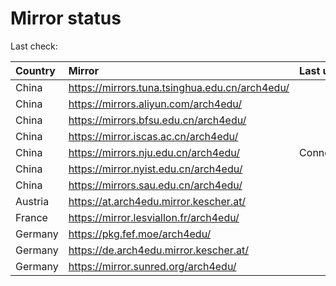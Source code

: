 <script src="./time.js"></script>
# Mirror status
Last check: <script type="text/javascript">localize(1698761797.5038927);</script>

|Country|Mirror|Last update|
|:------|:-----|:----------|
|China|https://mirrors.tuna.tsinghua.edu.cn/arch4edu/|<script type="text/javascript">localize(1698734000);</script>|
|China|https://mirrors.aliyun.com/arch4edu/|<script type="text/javascript">localize(1698734000);</script>|
|China|https://mirrors.bfsu.edu.cn/arch4edu/|<script type="text/javascript">localize(1698734000);</script>|
|China|https://mirror.iscas.ac.cn/arch4edu/|<script type="text/javascript">localize(1698734000);</script>|
|China|https://mirrors.nju.edu.cn/arch4edu/|ConnectionError|
|China|https://mirror.nyist.edu.cn/arch4edu/|<script type="text/javascript">localize(1698734000);</script>|
|China|https://mirrors.sau.edu.cn/arch4edu/|<script type="text/javascript">localize(1698734000);</script>|
|Austria|https://at.arch4edu.mirror.kescher.at/|<script type="text/javascript">localize(1698734000);</script>|
|France|https://mirror.lesviallon.fr/arch4edu/|<script type="text/javascript">localize(1698734000);</script>|
|Germany|https://pkg.fef.moe/arch4edu/|<script type="text/javascript">localize(1698734000);</script>|
|Germany|https://de.arch4edu.mirror.kescher.at/|<script type="text/javascript">localize(1698734000);</script>|
|Germany|https://mirror.sunred.org/arch4edu/|<script type="text/javascript">localize(1698734000);</script>|

<script src="./tablefilter/tablefilter.js"></script>
<script src="./table.js"></script>